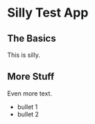 # Silly Test App

## The Basics

This is silly.

## More Stuff

Even more text.
- bullet 1
- bullet 2
